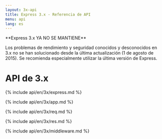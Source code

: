 ```yaml
---
layout: 3x-api
title: Express 3.x - Referencia de API
menu: api
lang: es
---
```

<div id="api-doc" markdown="1">

  <div class="doc-box doc-warn" markdown="1">
  **Express 3.x YA NO SE MANTIENE**

  Los problemas de rendimiento y seguridad conocidos y desconocidos en 3.x no se han solucionado desde la última actualización (1 de agosto de 2015). Se recomienda especialmente utilizar la última versión de Express.
  </div>

  <h1>API de 3.x</h1>

  <a id='express' class='h2'></a>
  {% include api/en/3x/express.md %}

  <a id='application' class='h2'></a>
  {% include api/en/3x/app.md %}

  <a id='request' class='h2'></a>
  {% include api/en/3x/req.md %}

  <a id='response' class='h2'></a>
  {% include api/en/3x/res.md %}

  <a id='middleware' class='h2'></a>
  {% include api/en/3x/middleware.md %}

</div>
